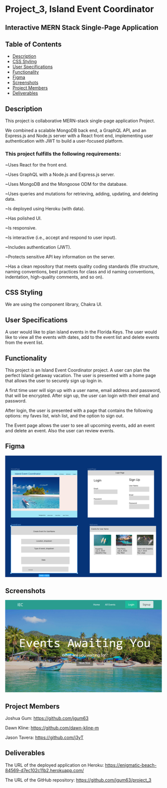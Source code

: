 # Project_3, Island Event Coordinator 

## Interactive MERN Stack Single-Page Application

## Table of Contents
- [Description](#description)
- [CSS Styling](#css-styling)
- [User Specifications](#user-specifications)
- [Functionality](#functionality)
- [Figma](#figma)
- [Screenshots](#screenshots)
- [Project Members](#project-members)
- [Deliverables](#deliverables)

## Description

This project is collaborative MERN-stack single-page application Project. 

We combined a scalable MongoDB back end, a GraphQL API, and an Express.js and Node.js server with a React front end, implementing user authentication with JWT to build a user-focused platform. 

### This project fulfills the following requirements:

  ~Uses React for the front end.

  ~Uses GraphQL with a Node.js and Express.js server.

  ~Uses MongoDB and the Mongoose ODM for the database.

  ~Uses queries and mutations for retrieving, adding, updating, and deleting data.

  ~Is deployed using Heroku (with data).

  ~Has polished UI.

  ~Is responsive.

  ~Is interactive (i.e., accept and respond to user input).

  ~Includes authentication (JWT).

  ~Protects sensitive API key information on the server.

  ~Has a clean repository that meets quality coding standards (file structure, naming conventions, best practices for class and id naming conventions, indentation, high-quality comments, and so on).

## CSS Styling
We are using the component library,  Chakra UI.

## User Specifications

A user would like to plan island events in the Florida Keys.  The user would like to view all the events with dates, add to the event list and delete events from the event list.

## Functionality

This project is an Island Event Coordinator project.  A user can plan the perfect Island getaway vacation.  The user is presented with a home page that allows the user to securely sign up login in.

A first time user will sign up with a user name, email address and password, that will be encrypted. After sign up, the user can login with their email and password.

After login, the user is presented with a page that contains the following options: my faves list, wish list, and the option to sign out.

The Event page allows the user to see all upcoming events, add an event and delete an event.  Also the user can review events.

## Figma

![Image showing Figma design of the Island Event Coordinator home page.".](./Images/FigmaIslandEventCoordinator.png)

## Screenshots

![Image showing the Island Event Coordinator home page.".](./Images/HomePage.png)

## Project Members

Joshua Gum: https://github.com/jgum63 </br>

Dawn Kline: https://github.com/dawn-kline-m </br>

Jason Tavera: https://github.com/j3yT </br>

## Deliverables 

The URL of the deployed application on Heroku: https://enigmatic-beach-84569-d7ec102c11b2.herokuapp.com/

The URL of the GitHub repository: https://github.com/jgum63/project_3